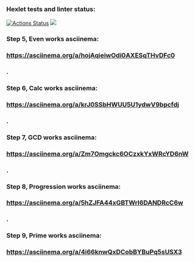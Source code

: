 ### Hexlet tests and linter status:
[![Actions Status](https://github.com/brainLogOut/java-project-61/actions/workflows/hexlet-check.yml/badge.svg)](https://github.com/brainLogOut/java-project-61/actions)
<a href="https://codeclimate.com/github/brainLogOut/java-project-61/maintainability"><img src="https://api.codeclimate.com/v1/badges/53d7470ce593a177ca86/maintainability" /></a>

### Step 5, Even works asciinema:
### https://asciinema.org/a/hojAqieiwOdi0AXESqTHvDFc0
### .
### Step 6, Calc works asciinema:
### https://asciinema.org/a/krJ0SSbHWUU5U1ydwV9bpcfdj
### .
### Step 7, GCD works asciinema:
### https://asciinema.org/a/Zm7Omgckc6OCzxkYxWRcYD6nW
### .
### Step 8, Progression works asciinema:
### https://asciinema.org/a/5hZJFA44xGBTWrI6DANDRcC6w
### .
### Step 9, Prime works asciinema:
### https://asciinema.org/a/4i66knwQxDCobBYBuPq5sUSX3
